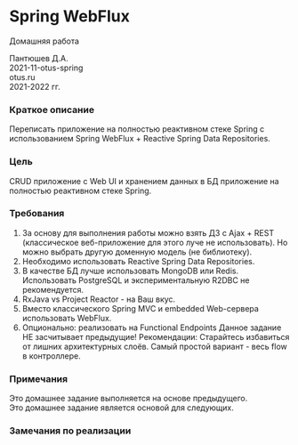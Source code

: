 # Spring WebFlux
Домашняя работа

Пантюшев Д.А.  
2021-11-otus-spring  
otus.ru  
2021-2022 гг.

### Краткое описание
Переписать приложение на полностью реактивном стеке Spring с использованием Spring WebFlux + Reactive Spring Data Repositories.

### Цель
CRUD приложение с Web UI и хранением данных в БД
приложение на полностью реактивном стеке Spring.  

### Требования
1. За основу для выполнения работы можно взять ДЗ с Ajax + REST (классическое веб-приложение для этого луче не использовать).
Но можно выбрать другую доменную модель (не библиотеку).
2. Необходимо использовать Reactive Spring Data Repositories.
3. В качестве БД лучше использовать MongoDB или Redis. Использовать PostgreSQL и экспериментальную R2DBC не рекомендуется.
4. RxJava vs Project Reactor - на Ваш вкус.
5. Вместо классического Spring MVC и embedded Web-сервера использовать WebFlux.
6. Опционально: реализовать на Functional Endpoints Данное задание НЕ засчитывает предыдущие! Рекомендации: Старайтесь избавиться от лишних архитектурных слоёв. Самый простой вариант - весь flow в контроллере.

### Примечания 
Это домашнее задание выполняется на основе предыдущего.  
Это домашнее задание является основой для следующих.

### Замечания по реализации

